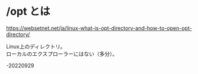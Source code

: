 # /opt とは  

https://websetnet.net/ja/linux-what-is-opt-directory-and-how-to-open-opt-directory/

Linux上のディレクトリ。  
ローカルのエクスプローラーにはない（多分）。  

-20220929